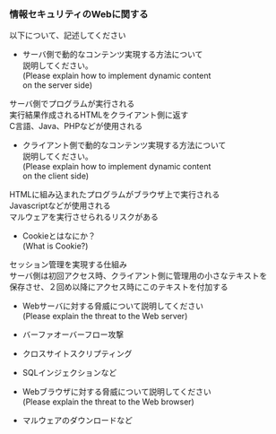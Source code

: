 ### 情報セキュリティのWebに関する<br />
以下について、記述してください<br />

* サーバ側で動的なコンテンツ実現する方法について<br />
説明してください。<br />
(Please explain how to implement dynamic content <br /> 
on the server side)<br />

サーバ側でプログラムが実行される<br />
実行結果作成されるHTMLをクライアント側に返す<br />
C言語、Java、PHPなどが使用される<br />

* クライアント側で動的なコンテンツ実現する方法について<br />
説明してください。<br />
(Please explain how to implement dynamic content <br /> 
on the client side)<br />

HTMLに組み込まれたプログラムがブラウザ上で実行される<br />
Javascriptなどが使用される<br />
マルウェアを実行させられるリスクがある<br />

* Cookieとはなにか？<br />
(What is Cookie?)<br />

セッション管理を実現する仕組み<br />
サーバ側は初回アクセス時、クライアント側に管理用の小さなテキストを<br />
保存させ、２回め以降にアクセス時にこのテキストを付加する<br />

* Webサーバに対する脅威について説明してください<br />
(Please explain the threat to the Web server)<br />

* バーファオーバーフロー攻撃
* クロスサイトスクリプティング
* SQLインジェクションなど

* Webブラウザに対する脅威について説明してください<br />
(Please explain the threat to the Web browser)<br />

* マルウェアのダウンロードなど
